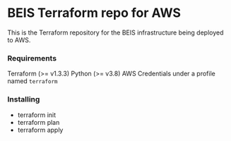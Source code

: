 # BEIS Terraform repo for AWS

This is the Terraform repository for the BEIS infrastructure being deployed to AWS.


### Requirements

Terraform (>= v1.3.3)
Python (>= v3.8)
AWS Credentials under a profile named `terraform`


### Installing

* terraform init
* terraform plan
* terraform apply
